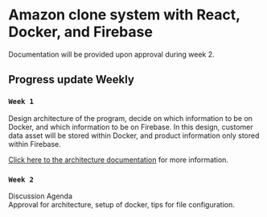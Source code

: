 # Amazon clone system with React, Docker, and Firebase

Documentation will be provided upon approval during week 2.

## Progress update Weekly

### `Week 1`

Design architecture of the program, decide on which information to be on Docker, and which information to be on Firebase. In this design, customer data asset will be stored within Docker, and product information only stored within Firebase. 

[Click here to the architecture documentation]() for more information.

### `Week 2`

Discussion Agenda \
Approval for architecture, setup of docker, tips for file configuration.
